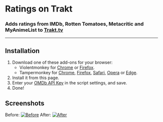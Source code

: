 <h1>Ratings on Trakt</h1>
<h3>Adds ratings from IMDb, Rotten Tomatoes, Metacritic and MyAnimeList to <a href="https://trakt.tv/">Trakt.tv</a></h3>
<hr>
<h2>Installation</h2>
<ol>
    <li>Download one of these add-ons for your browser:
        <ul>
            <li>Violentmonkey for <a href="https://chrome.google.com/webstore/detail/violent-monkey/jinjaccalgkegednnccohejagnlnfdag">Chrome</a> or <a href="https://addons.mozilla.org/firefox/addon/violentmonkey/">Firefox</a>.</li>
            <li>Tampermonkey for <a href="https://chrome.google.com/webstore/detail/tampermonkey/dhdgffkkebhmkfjojejmpbldmpobfkfo">Chrome</a>, <a href="https://addons.mozilla.org/en-US/firefox/addon/tampermonkey/">Firefox</a>, <a href="https://safari-extensions.apple.com/details/?id=net.tampermonkey.safari-G3XV72R5TC">Safari</a>, <a href="https://addons.opera.com/en/extensions/details/tampermonkey-beta/">Opera</a> or <a href="https://www.microsoft.com/store/apps/9NBLGGH5162S">Edge</a>.</li>
        </ul>
    </li>
    <li>Install it from this page.</li>
    <li>Enter your <a href="https://www.omdbapi.com/apikey.aspx">OMDb API Key</a> in the script settings, and save.</li>
    <li>Done!</li>
</ol>
<h2>Screenshots</h2>
<caption>Before:</caption>
<a href="#"><img alt="Before" title="Before" src="https://i.imgur.com/2cFZHL5.png"></a>
<caption>After:</caption>
<a href="#"><img alt="After" title="After" src="https://i.imgur.com/cSiRt7P.png"></a>
